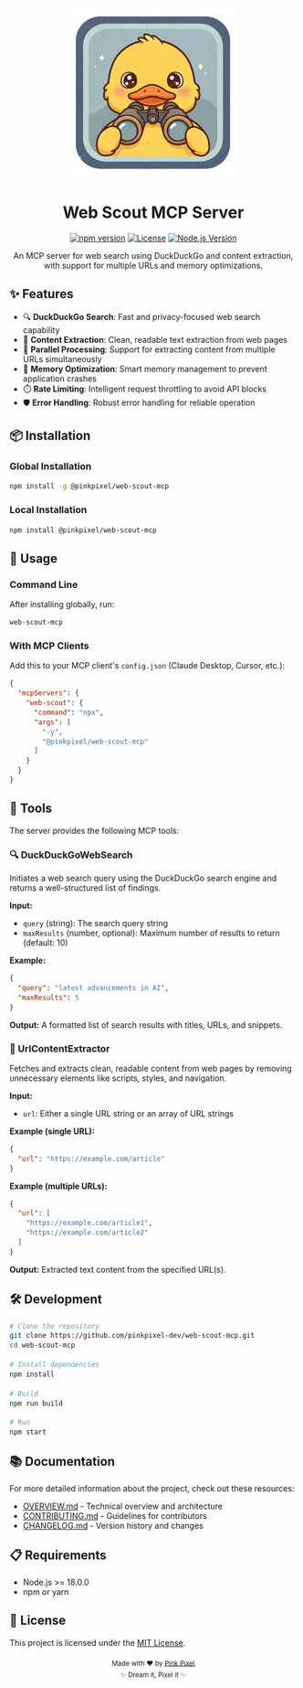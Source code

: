 <p align="center">
  <img src="assets/logo.png" alt="Web Scout MCP Logo" width="300"/>
</p>

<h1 align="center">Web Scout MCP Server</h1>

<p align="center">
  <a href="https://www.npmjs.com/package/@pinkpixel/web-scout-mcp"><img src="https://img.shields.io/npm/v/@pinkpixel/web-scout-mcp.svg" alt="npm version"></a>
  <a href="https://github.com/pinkpixel-dev/web-scout-mcp/blob/main/LICENSE"><img src="https://img.shields.io/badge/license-MIT-blue.svg" alt="License"></a>
  <a href="https://nodejs.org/en/"><img src="https://img.shields.io/badge/node-%3E%3D18.0.0-brightgreen.svg" alt="Node.js Version"></a>
</p>

<p align="center">
  An MCP server for web search using DuckDuckGo and content extraction, with support for multiple URLs and memory optimizations.
</p>

## ✨ Features

- 🔍 **DuckDuckGo Search**: Fast and privacy-focused web search capability
- 📄 **Content Extraction**: Clean, readable text extraction from web pages
- 🚀 **Parallel Processing**: Support for extracting content from multiple URLs simultaneously
- 💾 **Memory Optimization**: Smart memory management to prevent application crashes
- ⏱️ **Rate Limiting**: Intelligent request throttling to avoid API blocks
- 🛡️ **Error Handling**: Robust error handling for reliable operation

## 📦 Installation

### Global Installation

```bash
npm install -g @pinkpixel/web-scout-mcp
```

### Local Installation

```bash
npm install @pinkpixel/web-scout-mcp
```

## 🚀 Usage

### Command Line

After installing globally, run:

```bash
web-scout-mcp
```

### With MCP Clients

Add this to your MCP client's `config.json` (Claude Desktop, Cursor, etc.):

```json
{
  "mcpServers": {
    "web-scout": {
      "command": "npx",
      "args": [
        "-y",
        "@pinkpixel/web-scout-mcp"
      ]
    }
  }
}
```

## 🧰 Tools

The server provides the following MCP tools:

### 🔍 DuckDuckGoWebSearch

Initiates a web search query using the DuckDuckGo search engine and returns a well-structured list of findings.

**Input:**
- `query` (string): The search query string
- `maxResults` (number, optional): Maximum number of results to return (default: 10)

**Example:**
```json
{
  "query": "latest advancements in AI",
  "maxResults": 5
}
```

**Output:**
A formatted list of search results with titles, URLs, and snippets.

### 📄 UrlContentExtractor

Fetches and extracts clean, readable content from web pages by removing unnecessary elements like scripts, styles, and navigation.

**Input:**
- `url`: Either a single URL string or an array of URL strings

**Example (single URL):**
```json
{
  "url": "https://example.com/article"
}
```

**Example (multiple URLs):**
```json
{
  "url": [
    "https://example.com/article1",
    "https://example.com/article2"
  ]
}
```

**Output:**
Extracted text content from the specified URL(s).

## 🛠️ Development

```bash
# Clone the repository
git clone https://github.com/pinkpixel-dev/web-scout-mcp.git
cd web-scout-mcp

# Install dependencies
npm install

# Build
npm run build

# Run
npm start
```

## 📚 Documentation

For more detailed information about the project, check out these resources:

- [OVERVIEW.md](OVERVIEW.md) - Technical overview and architecture
- [CONTRIBUTING.md](CONTRIBUTING.md) - Guidelines for contributors
- [CHANGELOG.md](CHANGELOG.md) - Version history and changes

## 📋 Requirements

- Node.js >= 18.0.0
- npm or yarn

## 📄 License

This project is licensed under the [MIT License](LICENSE).

<p align="center">
  <sub>Made with ❤️ by <a href="https://pinkpixel.dev">Pink Pixel</a></sub>
  <br>
  <sub>✨ Dream it, Pixel it ✨</sub>
</p>